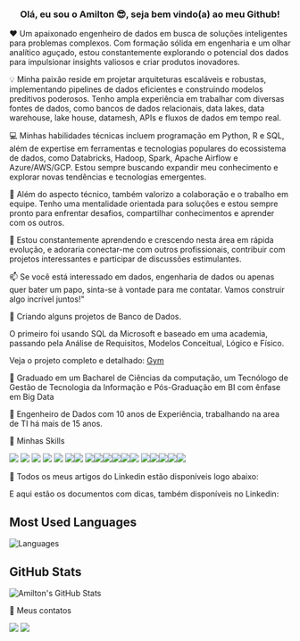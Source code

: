 <h3 align="center">Olá, eu sou o Amilton 😎, seja bem vindo(a) ao meu Github!</h3>
 
❤️ Um apaixonado engenheiro de dados em busca de soluções inteligentes para problemas complexos. Com formação sólida em engenharia e um olhar analítico aguçado, estou constantemente explorando o potencial dos dados para impulsionar insights valiosos e criar produtos inovadores.

💡 Minha paixão reside em projetar arquiteturas escaláveis ​​e robustas, implementando pipelines de dados eficientes e construindo modelos preditivos poderosos. Tenho ampla experiência em trabalhar com diversas fontes de dados, como bancos de dados relacionais, data lakes, data warehouse, lake house, datamesh, APIs e fluxos de dados em tempo real.

💻 Minhas habilidades técnicas incluem programação em Python, R e SQL, além de expertise em ferramentas e tecnologias populares do ecossistema de dados, como Databricks, Hadoop, Spark, Apache Airflow e Azure/AWS/GCP. Estou sempre buscando expandir meu conhecimento e explorar novas tendências e tecnologias emergentes.

🔬 Além do aspecto técnico, também valorizo a colaboração e o trabalho em equipe. Tenho uma mentalidade orientada para soluções e estou sempre pronto para enfrentar desafios, compartilhar conhecimentos e aprender com os outros.

🌱 Estou constantemente aprendendo e crescendo nesta área em rápida evolução, e adoraria conectar-me com outros profissionais, contribuir com projetos interessantes e participar de discussões estimulantes.

📫 Se você está interessado em dados, engenharia de dados ou apenas quer bater um papo, sinta-se à vontade para me contatar. Vamos construir algo incrível juntos!"

🔭 Criando alguns projetos de Banco de Dados.

O primeiro foi usando SQL da Microsoft e baseado em uma academia, passando pela Análise de Requisitos, Modelos Conceitual, Lógico e Físico.

Veja o projeto completo e detalhado: [Gym](https://github.com/AmiltonFariaSilva/Gym)

📖 Graduado em um Bacharel de Ciências da computação, um Tecnólogo de Gestão de Tecnologia da Informação e Pós-Graduação em BI com ênfase em Big Data

💼 Engenheiro de Dados com 10 anos de Experiência, trabalhando na area de TI há mais de 15 anos.

🎯 Minhas Skills

<img src ="https://img.shields.io/badge/AWS-CLOUD-orange?style=for-the-badge&logoColor=orange"/> <img src ="https://img.shields.io/badge/Microsoft-Azure-blue?style=for-the-badge&logoColor=blue"/> <img src ="https://img.shields.io/badge/GCP-CLOUD-yellow?style=for-the-badge&logoColor=blue"/> <img src ="https://img.shields.io/badge/Oracle-F80000?style=for-the-badge&logo=oracle&logoColor=black"/> <img src ="https://img.shields.io/badge/PLSQL-F80000?style=for-the-badge&logo=oracle&logoColor=black"/> 
<img src ="https://img.shields.io/badge/Microsoft%20SQL%20Server-CC2927?style=for-the-badge&logo=microsoft%20sql%20server&logoColor=white"/><img src ="https://img.shields.io/badge/MySQL-005C84?style=for-the-badge&logo=mysql&logoColor=white"/>
<img src ="https://img.shields.io/badge/Google%20Sheets-34A853?style=for-the-badge&logo=google-sheets&logoColor=white"/><img src ="https://img.shields.io/badge/Microsoft_Excel-217346?style=for-the-badge&logo=microsoft-excel&logoColor=white"/><img src ="https://img.shields.io/badge/PowerBI-F2C811?style=for-the-badge&logo=Power%20BI&logoColor=white"/><img src ="https://img.shields.io/badge/Python-%2314354C.svg?style=for-the-badge&logo=python&logoColor=white"/><img src ="https://img.shields.io/badge/Microsoft%20SQL%20Server-CC2927?style=for-the-badge&logo=microsoft%20sql%20server&logoColor=white"/><img src ="https://img.shields.io/badge/dev.to-0A0A0A?style=for-the-badge&logo=devdotto&logoColor=white"/>
<img src ="https://img.shields.io/badge/Medium-12100E?style=for-the-badge&logo=medium&logoColor=white"/><img src ="https://img.shields.io/badge/Databricks-FF3621?style=for-the-badge&logo=Databricks&logoColor=white"/><img src ="https://img.shields.io/badge/Apache_Spark-FFFFFF?style=for-the-badge&logo=apachespark&logoColor=#E35A16"/><img src ="https://img.shields.io/badge/Colab-F9AB00?style=for-the-badge&logo=googlecolab&color=525252"/><img src ="https://img.shields.io/badge/microsoft%20azure-0089D6?style=for-the-badge&logo=microsoft-azure&logoColor=white"/>

🌱 Todos os meus artigos do Linkedin estão disponíveis logo abaixo:


E aqui estão os documentos com dicas, também disponíveis no Linkedin:

## Most Used Languages
![Languages](https://github-readme-stats.vercel.app/api/top-langs/?username=AmiltonFariaSilva&layout=compact&theme=radical)

## GitHub Stats

![Amilton's GitHub Stats](https://github-readme-stats.vercel.app/api?username=AmiltonFariaSilva&count_private=true&show_icons=true&theme=radical)



📧 Meus contatos

[<img src="https://img.shields.io/badge/linkedin-%230077B5.svg?&style=for-the-badge&logo=linkedin&logoColor=white" />](https://www.linkedin.com/in/amiltonfariasilva/)
[<img src="https://img.shields.io/badge/Gmail-D14836?style=for-the-badge&logo=gmail&logoColor=white"/>](mailto:amilton.faria.silva@gmail.com)

